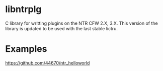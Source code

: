 libntrplg
=========

C library for writting plugins on the NTR CFW 2.X, 3.X.
This version of the library is updated to be used with the last stable lictru.

Examples
=========
https://github.com/44670/ntr_helloworld



